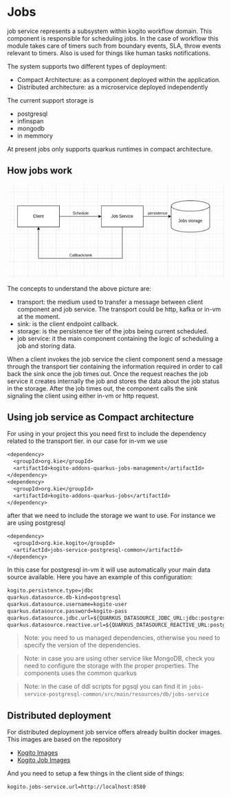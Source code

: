 <!---
  Licensed to the Apache Software Foundation (ASF) under one
  or more contributor license agreements.  See the NOTICE file
  distributed with this work for additional information
  regarding copyright ownership.  The ASF licenses this file
  to you under the Apache License, Version 2.0 (the
  "License"); you may not use this file except in compliance
  with the License.  You may obtain a copy of the License at

    http://www.apache.org/licenses/LICENSE-2.0

  Unless required by applicable law or agreed to in writing,
  software distributed under the License is distributed on an
  "AS IS" BASIS, WITHOUT WARRANTIES OR CONDITIONS OF ANY
  KIND, either express or implied.  See the License for the
  specific language governing permissions and limitations
  under the License.
-->

# Jobs

job service represents a subsystem within kogito workflow domain. This component is responsible for scheduling jobs. In the case of workflow this module takes care of timers such from boundary events, SLA, throw events relevant to timers. Also is used for things like human tasks notifications.

The system supports two different types of deployment:

*   Compact Architecture: as a component deployed within the application.
*   Distributed architecture: as a microservice deployed independently

The current support storage is

*   postgresql
*   infinspan
*   mongodb
*   in memmory

At present jobs only supports quarkus runtimes in compact architecture.

## How jobs work

![job service](docs/job_service.png "Job Service") 

The concepts to understand the above picture are:
*   transport: the medium used to transfer a message between client component and job service. The transport could be http, kafka or in-vm at the moment.
*   sink: is the client endpoint callback.
*   storage: is the persistence tier of the jobs being current scheduled.
*   job service: it the main component containing the logic of scheduling a job and storing data.

When a client invokes the job service the client component send a message through the transport tier containing the information required in order to call back the sink once the job times out.
Once the request reaches the job service it creates internally the job and stores the data about the job status in the storage.
After the job times out, the component calls the sink signaling the client using either in-vm or http request.

## Using job service as Compact architecture

For using in your project this you need first to include the dependency related to the transport tier. in our case for in-vm we use 

	
    <dependency>
      <groupId>org.kie</groupId>
      <artifactId>kogito-addons-quarkus-jobs-management</artifactId>
    </dependency>
    <dependency>
      <groupId>org.kie</groupId>
      <artifactId>kogito-addons-quarkus-jobs</artifactId>
    </dependency>

	

after that we need to include the storage we want to use. For instance we are using postgresql

	

    <dependency>
      <groupId>org.kie.kogito</groupId>
      <artifactId>jobs-service-postgresql-common</artifactId>
    </dependency>

	
In this case for postgresql in-vm it will use automatically your main data source available.
Here you have an example of this configuration:


	

	kogito.persistence.type=jdbc
	quarkus.datasource.db-kind=postgresql
	quarkus.datasource.username=kogito-user
	quarkus.datasource.password=kogito-pass
	quarkus.datasource.jdbc.url=${QUARKUS_DATASOURCE_JDBC_URL:jdbc:postgresql://localhost:5432/kogito}
	quarkus.datasource.reactive.url=${QUARKUS_DATASOURCE_REACTIVE_URL:postgresql://localhost:5432/kogito}

	

> Note: you need to us managed dependencies, otherwise you need to specify the version of the dependencies.

> Note: in case you are using other service like MongoDB, check you need to configure the storage with the proper properties. The components uses the common quarkus 

> Note: in the case of ddl scripts for pgsql you can find it in `jobs-service-postgresql-common/src/main/resources/db/jobs-service`

## Distributed deployment

For distributed deployment job service offers already builtin docker images. This images are based on the repository


*   [Kogito Images](https://github.com/apache/incubator-kie-kogito-images)
*   [Kogito Job Images](https://github.com/apache/incubator-kie-kogito-images?tab=readme-ov-file#kogito-jobs-service-component-images)

And you need to setup a few things in the client side of things:

	

	kogito.jobs-service.url=http://localhost:8580


	


